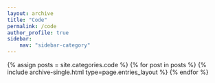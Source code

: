 ```yaml
---
layout: archive
title: "Code"
permalink: /code
author_profile: true
sidebar:
    nav: "sidebar-category"
---
```


{% assign posts = site.categories.code %}
{% for post in posts %} {% include archive-single.html type=page.entries_layout %} {% endfor %}